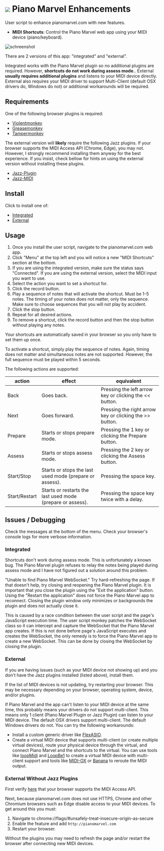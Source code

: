 # ![](icon.ico) Piano Marvel Enhancements

User script to enhance pianomarvel.com with new features.

- **MIDI Shortcuts**: Control the Piano Marvel web app using your MIDI device (piano/keyboard).


![schreenshot](https://user-images.githubusercontent.com/1504597/82495016-17a78e80-9ab0-11ea-837b-1e425023e490.png)


There are 2 versions of this app: "integrated" and "external".

Integrated works with the Piano Marvel plugin so no additional plugins are required. However, **shortcuts do not work during assess mode.**. External **usually requires additional plugins** and listens to your MIDI device directly. External also requires your MIDI driver to support Multi-Client (default OSX drivers do, Windows do not) or additional workarounds will be required.


## Requirements

One of the following browser plugins is required:
  - [Violentmonkey](https://violentmonkey.github.io/)
  - [Greasemonkey](https://addons.mozilla.org/en-US/firefox/addon/greasemonkey/)
  - [Tampermonkey](https://www.tampermonkey.net/)

The external version will **likely** require the following Jazz plugins. If your browser supports the MIDI Access API (Chrome, Edge), you may not. However, I strongly recommend installing them anyway for the best experience. If you insist, check bellow for hints on using the external version without installing these plugins.
  - [Jazz-Plugin](https://jazz-soft.net/download/Jazz-Plugin/)
  - [Jazz-MIDI](https://jazz-soft.net/download/#jazzmidi)


## Install

Click to install one of:
  - [Integrated](https://github.com/yo1dog/piano-marvel-enhancements/raw/master/bin/pianoMarvelEnhancements.integrated.user.js)
  - [External](https://github.com/yo1dog/piano-marvel-enhancements/raw/master/bin/pianoMarvelEnhancements.external.user.js)


## Usage

1. Once you install the user script, navigate to the pianomarvel.com web app.
2. Click "Menu" at the top left and you will notice a new "MIDI Shortcuts" section at the bottom.
3. If you are using the integrated version, make sure the status says "Connected". If you are using the external version, select the MIDI input you want to use.
4. Select the action you want to set a shortcut for.
5. Click the record button.
6. Play a sequence of notes that will activate the shortcut. Must be 1-5 notes. The timing of your notes does not matter, only the sequence. Make sure to choose sequences that you will not play by accident.
7. Click the stop button.
8. Repeat for all desired actions.
9. To remove a shortcut, click the record button and then the stop button without playing any notes.

Your shortcuts are automatically saved in your browser so you only have to set them up once.

To activate a shortcut, simply play the sequence of notes. Again, timing does not matter and simultaneous notes are not supported. However, the full sequence must be played within 5 seconds.

The following actions are supported:

action        | effect | equivalent
--------------|--------|------------
Back          | Goes back. | Pressing the left arrow key or clicking the << button.
Next          | Goes forward. | Pressing the right arrow key or clicking the >> button.
Prepare       | Starts or stops prepare mode. | Pressing the 1 key or clicking the Prepare button.
Assess        | Starts or stops assess mode. | Pressing the 2 key or clicking the Assess button.
Start/Stop    | Starts or stops the last used mode (prepare or assess). | Pressing the space key.
Start/Restart | Starts or restarts the last used mode (prepare or assess). | Pressing the space key twice with a delay.


## Issues / Debugging

Check the messages at the bottom of the menu. Check your browser's console logs for more verbose information.

### Integrated

Shortcuts don't work during assess mode. This is unfortunately a known bug. The Piano Marvel plugin refuses to relay the notes being played during assess mode and I have not figured out a solution around this problem.

"Unable to find Piano Marvel WebSocket." Try hard-refreshing the page. If that doesn't help, try closing and reopening the Piano Marvel plugin. It is important that you close the plugin using the "Exit the application" button. Using the "Restart the application" does not force the Piano Marvel app to reconnect. Closing the plugin window only minimizes or backgrounds the plugin and does not actually close it.

This is caused by a race condition between the user script and the page's JavaScript execution time. The user script monkey patches the WebSocket class so it can intercept and capture the WebSocket that the Piano Marvel app creates. If this is not done before page's JavaScript executes and creates the WebSocket, the only remedy is to force the Piano Marvel app to create a new WebSocket. This can be done by closing the WebSocket by closing the plugin.

### External

If you are having issues (such as your MIDI device not showing up) and you don't have the Jazz plugins installed (listed above), install them.

If the list of MIDI devices is not updating, try restarting your browser. This may be necessary depending on your browser, operating system, device, and/or plugins.

If Piano Marvel and the app can't listen to your MIDI device at the same time, this probably means your drivers do not support multi-client. This means only 1 client (Piano Marvel Plugin or Jazz Plugin) can listen to your MIDI device. The default OSX drivers support multi-client. The default Windows drivers do not. You can try the following workarounds:
  - Install a custom generic driver like [FlexASIO](https://github.com/dechamps/FlexASIO).
  - Create a virtual MIDI device that supports multi-client (or create multiple virtual devices), route your physical device through the virtual, and connect Piano Marvel and the shortcuts to the virtual. You can use tools like [loopMidi](https://www.tobias-erichsen.de/software/loopmidi.html) and [LoopBe1](https://www.nerds.de/en/loopbe1.html) to create a virtual MIDI device with multi-client support and tools like [MIDI-OX](http://www.midiox.com/) or [Banana](https://www.vb-audio.com/Voicemeeter/banana.htm) to reroute the MIDI output.

### External Without Jazz Plugins

First verify [here](https://developer.mozilla.org/en-US/docs/Web/API/MIDIAccess#Browser_compatibility) that your browser supports the MIDI Access API.

Next, because pianomarvel.com does not use HTTPS, Chrome and other Chromium browsers such as Edge disable access to your MIDI devices. To get around this you must:
1. Navigate to chrome://flags/#unsafely-treat-insecure-origin-as-secure
2. Enable the feature and add `http://pianomarvel.com`
3. Restart your browser.

Without the plugins you may need to refresh the page and/or restart the browser after connecting new MIDI devices.
